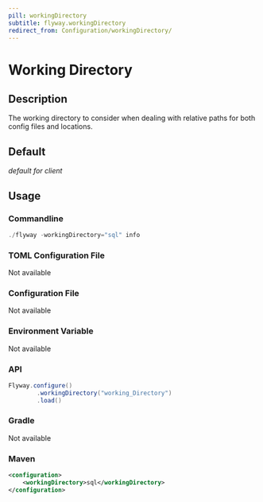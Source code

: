 ```yaml
---
pill: workingDirectory
subtitle: flyway.workingDirectory
redirect_from: Configuration/workingDirectory/
---
```


# Working Directory

## Description
The working directory to consider when dealing with relative paths for both config files and locations.

## Default
<i>default for client</i>

## Usage

### Commandline
```powershell
./flyway -workingDirectory="sql" info
```

### TOML Configuration File
Not available

### Configuration File
Not available

### Environment Variable
Not available

### API
```java
Flyway.configure()
        .workingDirectory("working_Directory")
        .load()
```

### Gradle
Not available

### Maven
```xml
<configuration>
    <workingDirectory>sql</workingDirectory>
</configuration>
```
